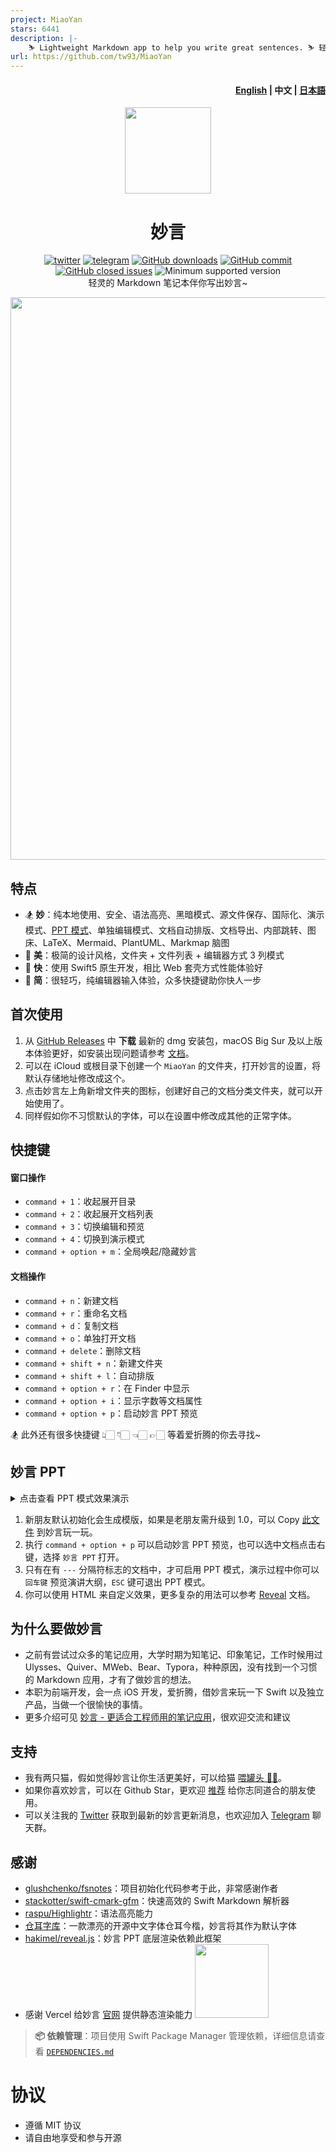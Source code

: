 ```yaml
---
project: MiaoYan
stars: 6441
description: |-
    ⛷ Lightweight Markdown app to help you write great sentences. ⛷ 轻灵的 Markdown 笔记本伴你写出妙言
url: https://github.com/tw93/MiaoYan
---
```


<h4 align="right"><strong><a href="https://github.com/tw93/MiaoYan/blob/master/README_EN.md">English</a></strong> | 中文 | <strong><a href="https://github.com/tw93/MiaoYan/blob/master/README_JP.md">日本語</a></strong></h4>

<p align="center">
  <a href="https://miaoyan.app/" target="_blank"><img src=https://gw.alipayobjects.com/zos/k/t0/43.png width=138 /></a>
  <h1 align="center">妙言</h1>
  <div align="center">
    <a href="https://twitter.com/HiTw93" target="_blank">
      <img alt="twitter" src="https://img.shields.io/badge/follow-Tw93-red?style=flat-square&logo=Twitter"></a>
    <a href="https://t.me/+GclQS9ZnxyI2ODQ1" target="_blank">
      <img alt="telegram" src="https://img.shields.io/badge/chat-telegram-blueviolet?style=flat-square&logo=Telegram"></a>
     <a href="https://github.com/tw93/MiaoYan/releases" target="_blank">
      <img alt="GitHub downloads" src="https://img.shields.io/github/downloads/tw93/MiaoYan/total.svg?style=flat-square"></a>
    <a href="https://github.com/tw93/MiaoYan/commits" target="_blank">
      <img alt="GitHub commit" src="https://img.shields.io/github/commit-activity/m/tw93/MiaoYan?style=flat-square"></a>
    <a href="https://github.com/tw93/MiaoYan/issues?q=is%3Aissue+is%3Aclosed" target="_blank">
      <img alt="GitHub closed issues" src="https://img.shields.io/github/issues-closed/tw93/MiaoYan.svg?style=flat-square"></a>
    <img alt="Minimum supported version" src="https://img.shields.io/badge/macOS-10.15%2B-orange?style=flat-square">
  </div>
  <div align="center">轻灵的 Markdown 笔记本伴你写出妙言~</div>
</p>

<img src="https://raw.githubusercontent.com/tw93/static/master/pic/miaoyan.gif" width="900px" />

## 特点

- 🏂 **妙**：纯本地使用、安全、语法高亮、黑暗模式、源文件保存、国际化、演示模式、[PPT 模式](#妙言-ppt)、单独编辑模式、文档自动排版、文档导出、内部跳转、图床、LaTeX、Mermaid、PlantUML、Markmap 脑图
- 🎊 **美**：极简的设计风格，文件夹 + 文件列表 + 编辑器方式 3 列模式
- 🚄 **快**：使用 Swift5 原生开发，相比 Web 套壳方式性能体验好
- 🥛 **简**：很轻巧，纯编辑器输入体验，众多快捷键助你快人一步

## 首次使用

1. 从 <a href="https://github.com/tw93/MiaoYan/releases" target="_blank">GitHub Releases</a> 中 **下载** 最新的 dmg 安装包，macOS Big Sur 及以上版本体验更好，如安装出现问题请参考 [文档](https://zhuanlan.zhihu.com/p/135948430)。
2. 可以在 iCloud 或根目录下创建一个 `MiaoYan` 的文件夹，打开妙言的设置，将默认存储地址修改成这个。
3. 点击妙言左上角新增文件夹的图标，创建好自己的文档分类文件夹，就可以开始使用了。
4. 同样假如你不习惯默认的字体，可以在设置中修改成其他的正常字体。

## 快捷键

#### 窗口操作

- `command + 1`：收起展开目录
- `command + 2`：收起展开文档列表
- `command + 3`：切换编辑和预览
- `command + 4`：切换到演示模式
- `command + option + m`：全局唤起/隐藏妙言

#### 文档操作

- `command + n`：新建文档
- `command + r`：重命名文档
- `command + d`：复制文档
- `command + o`：单独打开文档
- `command + delete`：删除文档
- `command + shift + n`：新建文件夹
- `command + shift + l`：自动排版
- `command + option + r`：在 Finder 中显示
- `command + option + i`：显示字数等文档属性
- `command + option + p`：启动妙言 PPT 预览

🏂 此外还有很多快捷键 👆🏻 👇🏻 👈🏻 👉🏻 等着爱折腾的你去寻找~

## 妙言 PPT

<details>
<summary>点击查看 PPT 模式效果演示</summary>

<a href=https://gw.alipayobjects.com/zos/k/app2/123.gif target="_blank"><img src="https://user-images.githubusercontent.com/8736212/180579306-4f2504ee-8377-4d5c-b560-2d0d83ac12f6.gif" width="100%"></a>

</details>

1. 新朋友默认初始化会生成模版，如果是老朋友需升级到 1.0，可以 Copy [此文件](https://raw.githubusercontent.com/tw93/MiaoYan/master/Resources/Initial/%E5%A6%99%E8%A8%80%20PPT.md) 到妙言玩一玩。
2. 执行 `command + option + p` 可以启动妙言 PPT 预览，也可以选中文档点击右键，选择 `妙言 PPT` 打开。
3. 只有在有 `---` 分隔符标志的文档中，才可启用 PPT 模式，演示过程中你可以 `回车键` 预览演讲大纲，`ESC` 键可退出 PPT 模式。
4. 你可以使用 HTML 来自定义效果，更多复杂的用法可以参考 [Reveal](https://revealjs.com/markdown/) 文档。

## 为什么要做妙言

- 之前有尝试过众多的笔记应用，大学时期为知笔记、印象笔记，工作时候用过 Ulysses、Quiver、MWeb、Bear、Typora，种种原因，没有找到一个习惯的 Markdown 应用，才有了做妙言的想法。
- 本职为前端开发，会一点 iOS 开发，爱折腾，借妙言来玩一下 Swift 以及独立产品，当做一个很愉快的事情。
- 更多介绍可见 [妙言 - 更适合工程师用的笔记应用](https://tw93.fun/2022-09-09/miaoyan.html)，很欢迎交流和建议

## 支持

- 我有两只猫，假如觉得妙言让你生活更美好，可以给猫 <a href="https://miaoyan.app/cats.html" target="_blank">喂罐头 🥩🍤</a>。
- 如果你喜欢妙言，可以在 Github Star，更欢迎 [推荐](https://twitter.com/intent/tweet?text=%23%E5%A6%99%E8%A8%80%20-%20%E4%B8%80%E4%B8%AA%E7%AE%80%E6%B4%81%E5%A5%BD%E7%9C%8B%E7%9A%84%E5%BC%80%E6%BA%90%E7%9A%84%20Mac%20%20Markdown%20%E7%BC%96%E8%BE%91%E5%99%A8%EF%BC%8C%E6%B2%A1%E6%9C%89%E4%BB%BB%E4%BD%95%E5%A4%9A%E4%BD%99%E7%9A%84%E5%8A%9F%E8%83%BD%EF%BC%8C%E4%BD%BF%E7%94%A8%E5%8E%9F%E7%94%9F%20Swift%20%E5%BC%80%E5%8F%91%EF%BC%8C%E8%BD%BB%E9%87%8F%E6%80%A7%E8%83%BD%E9%AB%98%EF%BC%8C%E5%AE%89%E5%85%A8%E7%BA%AF%E6%9C%AC%E5%9C%B0%E4%BD%BF%E7%94%A8%EF%BC%8C%E5%85%B7%E5%A4%87%E8%AF%AD%E6%B3%95%E9%AB%98%E4%BA%AE%E3%80%81%E9%BB%91%E6%9A%97%E6%A8%A1%E5%BC%8F%E3%80%81%E8%87%AA%E5%8A%A8%E6%A0%BC%E5%BC%8F%E5%8C%96%E3%80%81%E5%8D%95%E7%8B%AC%E7%BC%96%E8%BE%91%E3%80%81%E6%BC%94%E7%A4%BA%E6%A8%A1%E5%BC%8F%E3%80%81%E5%9B%BE%E5%BA%8A%E7%AD%89%E5%8A%9F%E8%83%BD%E3%80%82&url=https://github.com/tw93/MiaoYan) 给你志同道合的朋友使用。
- 可以关注我的 [Twitter](https://twitter.com/HiTw93) 获取到最新的妙言更新消息，也欢迎加入 [Telegram](https://t.me/+GclQS9ZnxyI2ODQ1) 聊天群。

## 感谢

- <a href="https://github.com/glushchenko/fsnotes" target="_blank">glushchenko/fsnotes</a>：项目初始化代码参考于此，非常感谢作者
- <a href="https://github.com/stackotter/swift-cmark-gfm" target="_blank">stackotter/swift-cmark-gfm</a>：快速高效的 Swift Markdown 解析器
- <a href="https://github.com/raspu/Highlightr" target="_blank">raspu/Highlightr</a>：语法高亮能力
- <a href="https://tsanger.cn/product" target="_blank">仓耳字库</a>：一款漂亮的开源中文字体仓耳今楷，妙言将其作为默认字体
- <a href="https://github.com/hakimel/reveal.js" target="_blank">hakimel/reveal.js</a>：妙言 PPT 底层渲染依赖此框架
- 感谢 Vercel 给妙言 [官网](https://miaoyan.app/) 提供静态渲染能力
    <a href="https://vercel.com?utm_source=tw93&utm_campaign=oss"><img
        src=https://gw.alipayobjects.com/zos/k/wr/powered-by-vercel.svg
        width="118px"/></a>

> **📦 依赖管理**：项目使用 Swift Package Manager 管理依赖，详细信息请查看 [`DEPENDENCIES.md`](DEPENDENCIES.md)

# 协议

- 遵循 MIT 协议
- 请自由地享受和参与开源

